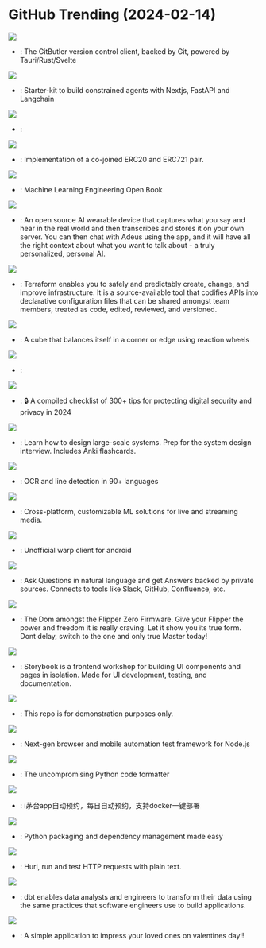 # GitHub Trending (2024-02-14)

![](https://img.shields.io/badge/TypeScript-New%202-green?style=flat-square&logo=appveyor)
- [](https://github.comundefined): The GitButler version control client, backed by Git, powered by Tauri/Rust/Svelte

![](https://img.shields.io/badge/TypeScript-New%2049-green?style=flat-square&logo=appveyor)
- [](https://github.comundefined): Starter-kit to build constrained agents with Nextjs, FastAPI and Langchain

![](https://img.shields.io/badge/JavaScript-New%20133-green?style=flat-square&logo=appveyor)
- [](https://github.comundefined): 

![](https://img.shields.io/badge/Solidity-New%2035-green?style=flat-square&logo=appveyor)
- [](https://github.comundefined): Implementation of a co-joined ERC20 and ERC721 pair.

![](https://img.shields.io/badge/Python-New%20249-green?style=flat-square&logo=appveyor)
- [](https://github.comundefined): Machine Learning Engineering Open Book

![](https://img.shields.io/badge/TypeScript-New%20108-green?style=flat-square&logo=appveyor)
- [](https://github.comundefined): An open source AI wearable device that captures what you say and hear in the real world and then transcribes and stores it on your own server. You can then chat with Adeus using the app, and it will have all the right context about what you want to talk about - a truly personalized, personal AI.

![](https://img.shields.io/badge/Go-New%2013-green?style=flat-square&logo=appveyor)
- [](https://github.comundefined): Terraform enables you to safely and predictably create, change, and improve infrastructure. It is a source-available tool that codifies APIs into declarative configuration files that can be shared amongst team members, treated as code, edited, reviewed, and versioned.

![](https://img.shields.io/badge/C%2B%2B-New%20179-green?style=flat-square&logo=appveyor)
- [](https://github.comundefined): A cube that balances itself in a corner or edge using reaction wheels

![](https://img.shields.io/badge/TypeScript-New%2053-green?style=flat-square&logo=appveyor)
- [](https://github.comundefined): 

![](https://img.shields.io/badge/TypeScript-New%2027-green?style=flat-square&logo=appveyor)
- [](https://github.comundefined): 🔒 A compiled checklist of 300+ tips for protecting digital security and privacy in 2024

![](https://img.shields.io/badge/Python-New%20134-green?style=flat-square&logo=appveyor)
- [](https://github.comundefined): Learn how to design large-scale systems. Prep for the system design interview. Includes Anki flashcards.

![](https://img.shields.io/badge/Python-New%20155-green?style=flat-square&logo=appveyor)
- [](https://github.comundefined): OCR and line detection in 90+ languages

![](https://img.shields.io/badge/C%2B%2B-New%2013-green?style=flat-square&logo=appveyor)
- [](https://github.comundefined): Cross-platform, customizable ML solutions for live and streaming media.

![](https://img.shields.io/badge/Java-New%20112-green?style=flat-square&logo=appveyor)
- [](https://github.comundefined): Unofficial warp client for android

![](https://img.shields.io/badge/Python-New%20117-green?style=flat-square&logo=appveyor)
- [](https://github.comundefined): Ask Questions in natural language and get Answers backed by private sources. Connects to tools like Slack, GitHub, Confluence, etc.

![](https://img.shields.io/badge/C-New%2056-green?style=flat-square&logo=appveyor)
- [](https://github.comundefined): The Dom amongst the Flipper Zero Firmware. Give your Flipper the power and freedom it is really craving. Let it show you its true form. Dont delay, switch to the one and only true Master today!

![](https://img.shields.io/badge/TypeScript-New%2015-green?style=flat-square&logo=appveyor)
- [](https://github.comundefined): Storybook is a frontend workshop for building UI components and pages in isolation. Made for UI development, testing, and documentation.

![](https://img.shields.io/badge/HTML-New%208-green?style=flat-square&logo=appveyor)
- [](https://github.comundefined): This repo is for demonstration purposes only.

![](https://img.shields.io/badge/TypeScript-New%2016-green?style=flat-square&logo=appveyor)
- [](https://github.comundefined): Next-gen browser and mobile automation test framework for Node.js

![](https://img.shields.io/badge/Python-New%2018-green?style=flat-square&logo=appveyor)
- [](https://github.comundefined): The uncompromising Python code formatter

![](https://img.shields.io/badge/Java-New%2034-green?style=flat-square&logo=appveyor)
- [](https://github.comundefined): i茅台app自动预约，每日自动预约，支持docker一键部署

![](https://img.shields.io/badge/Python-New%2018-green?style=flat-square&logo=appveyor)
- [](https://github.comundefined): Python packaging and dependency management made easy

![](https://img.shields.io/badge/Rust-New%201-green?style=flat-square&logo=appveyor)
- [](https://github.comundefined): Hurl, run and test HTTP requests with plain text.

![](https://img.shields.io/badge/Python-New%208-green?style=flat-square&logo=appveyor)
- [](https://github.comundefined): dbt enables data analysts and engineers to transform their data using the same practices that software engineers use to build applications.

![](https://img.shields.io/badge/TypeScript-New%2011-green?style=flat-square&logo=appveyor)
- [](https://github.comundefined): A simple application to impress your loved ones on valentines day!!

